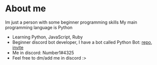 # About me
Im just a person with some beginner programming skills
My main programming language is Python
- Learning Python, JavaScript, Ruby
- Beginner discord bot developer, I have a bot called Python Bot: [repo](https://github.com/1randomguyspecial/pythonbot), [invite](https://discord.com/api/oauth2/authorize?client_id=912745278187126795&permissions=1239702432855&scope=bot%20applications.commands) 
- Me in discord: Number1#4325
- Feel free to dm/add me in discord :>
